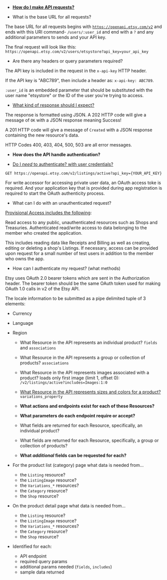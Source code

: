 * [**How do I make API requests?**](https://github.com/etsy/etsyapi/blob/master/README.md)

* What is the base URL for all requests?

The base URL for all requests begins with [`https://openapi.etsy.com/v2`](https://www.etsy.com/developers/documentation/getting_started/requests) and ends with this URI command- `/users/:user_id` and end with a `?` and any additional parameters to sends and your API key.

The final request will look like this: `https://openapi.etsy.com/v2/users/etsystore?api_key=your_api_key`

* Are there any headers or query parameters required?

The API key is included in the request in the `x-api-key` HTTP header.

If the API key is "ABC789", then include a header as:
`x-api-key: ABC789`.

`:user_id` is an embedded parameter that should be substituted with the user name "etsystore" or the ID of the user you're trying to access.

  * [What kind of response should I expect?](https://www.etsy.com/developers/documentation/getting_started/api_basics#section_standard_response_codes)

The response is formatted using JSON.
A 202 HTTP code will give a message of `OK` with a JSON response meaning Success!

A 201 HTTP code will give a message of `Created` with a JSON response containing the new resource's data.

HTTP Codes 400, 403, 404, 500, 503 are all error messages.
* **How does the API handle authentication?**

* [Do I _need_ to authenticate? with user credentials?](https://www.etsy.com/developers/documentation/getting_started/api_basics#section_authentication)

`GET https://openapi.etsy.com/v2/listings/active?api_key={YOUR_API_KEY}`

For write accessor for accessing private user data, an OAuth access toke is required. And your application key that is provided during app registration is required to start the OAuth authenticity process.

  * What can I do with an unauthenticated request?

[Provisional Access includes the following](https://www.etsy.com/developers/documentation/getting_started/register#section_provisional_access):

Read access to any public, unauthenticated resources such as Shops and Treasuries.
Authenticated read/write access to data belonging to the member who created the application.

This includes reading data like Receipts and Billing as well as creating, editing or deleting a shop's Listings. If necessary, access can be provided upon request for a small number of test users in addition to the member who owns the app.

  * How can I authenticate my request? (what methods)

Etsy uses OAuth 2.0 bearer tokens which are sent in the Authorization header.   The bearer token should be the same OAuth token used for making OAuth 1.0 calls in v2 of the Etsy API.

The locale information to be submitted as a pipe delimited tuple of 3 elements:
* Currency
* Language
* Region


  * What Resource in the API represents an individual product?
`fields` and `associations`

  * What Resource in the API represents a group or collection of products?
`associations`  

  * What Resource in the API represents images associated with a product?
loads only first image (limit 1, offset 0): `/v2/listings/active?includes=Images:1:0`

  * [What Resource in the API represents sizes and colors for a product?](https://www.etsy.com/developers/documentation/reference/variations_property)
`variations_property`

  * **What actions and endpoints exist for each of these Resources?**


  * **What parameters do each endpoint require or accept?**
  * What fields are returned for each Resource, specifically, an individual product?
  * What fields are returned for each Resource, specifically, a group or collection of products?
  * **What _additional_ fields can be requested for each?**


* For the product list (category) page what data is needed from...
  * the `Listing` resource?
  * the `ListingImage` resource?
  * the `Variations_*` resources?
  * the `Category` resource?
  * the `Shop` resource?
* On the product detail page what data is needed from...
  * the `Listing` resource?
  * the `ListingImage` resource?
  * the `Variations_*` resources?
  * the `Category` resource?
  * the `Shop` resource?
* Identified for each:
  * API endpoint
  * required query params
  * additional params needed (`fields`, `includes`)
  * sample data returned
